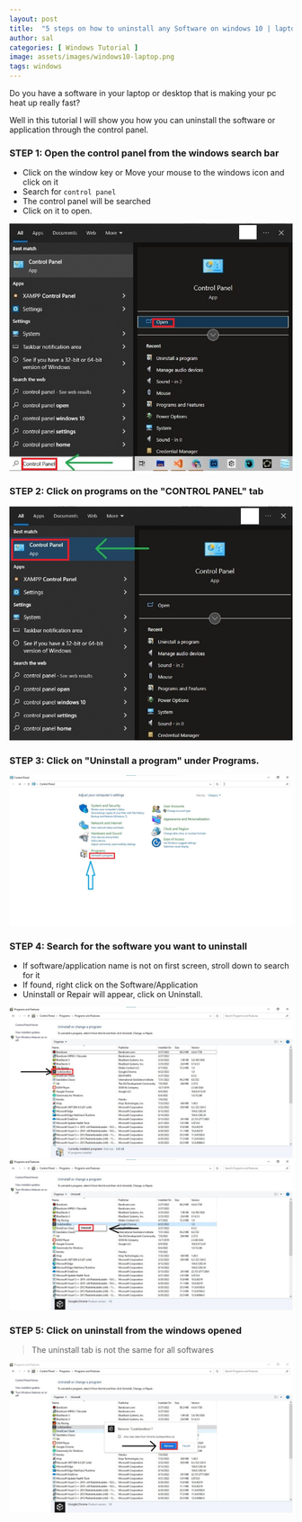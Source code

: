 ```yaml
---
layout: post
title:  "5 steps on how to uninstall any Software on windows 10 | laptop | desktop"
author: sal
categories: [ Windows Tutorial ]
image: assets/images/windows10-laptop.png
tags: windows
---
```


Do you have a software in your laptop or desktop that is making your pc heat up really fast?

Well in this tutorial I will show you how you can uninstall the software or application through the control panel.

### STEP 1: Open the control panel from the windows search bar

* Click on the window key or Move your mouse to the windows icon and click on it
* Search for <code>control panel</code>
* The control panel will be searched
* Click on it to open.

![Step 1](../assets/images/step1.jpg)

### STEP 2: Click on programs on the "CONTROL PANEL" tab

![step 2](../assets/images/step2.jpg)

### STEP 3: Click on "Uninstall a program" under Programs.

![step 3](../assets/images/step3.jpg)

### STEP 4: Search for the software you want to uninstall
* If software/application name is not on first screen, stroll down to search for it
* If found, right click on the Software/Application
* Uninstall or Repair will appear, click on Uninstall.

![step 4a](../assets/images/step4.jpg)
![ste4b](../assets/images/step4b.jpg)

### STEP 5: Click on uninstall from the windows opened
> The uninstall tab is not the same for all softwares

![step 5](../assets/images/step5.jpg)



